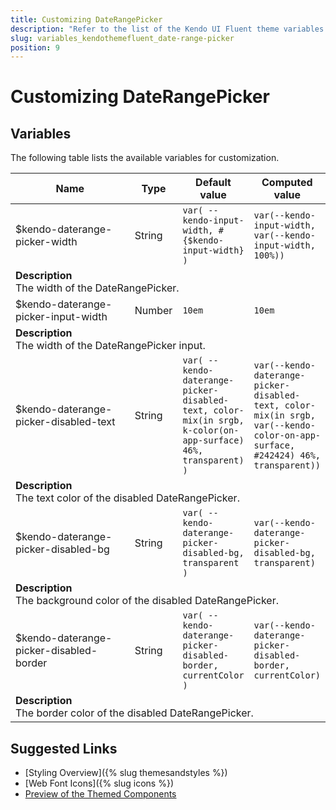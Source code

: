 ```yaml
---
title: Customizing DateRangePicker
description: "Refer to the list of the Kendo UI Fluent theme variables available for customization."
slug: variables_kendothemefluent_date-range-picker
position: 9
---
```


# Customizing DateRangePicker

## Variables

The following table lists the available variables for customization.

<table class="theme-variables">
    <colgroup>
    <col style="width: 200px; white-space:nowrap;" />
    <col />
    <col />
    <col />
</colgroup>
<thead>
    <tr>
        <th>Name</th>
        <th>Type</th>
        <th>Default value</th>
        <th>Computed value</th>
    </tr>
</thead>
<tbody>
        <tr>
    <td>$kendo-daterange-picker-width</td>
    <td>String</td>
    <td><code>var( --kendo-input-width, #{$kendo-input-width} )</code></td>
    <td><code>var(--kendo-input-width, var(--kendo-input-width, 100%))</code></td>
</tr>
<tr>
    <td colspan="4" class="theme-variables-description-container"><div><b>Description</b><div class="theme-variables-description">The width of the DateRangePicker.</div></div>
    </td>
</tr>
<tr>
    <td>$kendo-daterange-picker-input-width</td>
    <td>Number</td>
    <td><code>10em</code></td>
    <td><code>10em</code></td>
</tr>
<tr>
    <td colspan="4" class="theme-variables-description-container"><div><b>Description</b><div class="theme-variables-description">The width of the DateRangePicker input.</div></div>
    </td>
</tr>
<tr>
    <td>$kendo-daterange-picker-disabled-text</td>
    <td>String</td>
    <td><code>var( --kendo-daterange-picker-disabled-text, color-mix(in srgb, k-color(on-app-surface) 46%, transparent) )</code></td>
    <td><code>var(--kendo-daterange-picker-disabled-text, color-mix(in srgb, var(--kendo-color-on-app-surface, #242424) 46%, transparent))</code></td>
</tr>
<tr>
    <td colspan="4" class="theme-variables-description-container"><div><b>Description</b><div class="theme-variables-description">The text color of the disabled DateRangePicker.</div></div>
    </td>
</tr>
<tr>
    <td>$kendo-daterange-picker-disabled-bg</td>
    <td>String</td>
    <td><code>var( --kendo-daterange-picker-disabled-bg, transparent )</code></td>
    <td><code>var(--kendo-daterange-picker-disabled-bg, transparent)</code></td>
</tr>
<tr>
    <td colspan="4" class="theme-variables-description-container"><div><b>Description</b><div class="theme-variables-description">The background color of the disabled DateRangePicker.</div></div>
    </td>
</tr>
<tr>
    <td>$kendo-daterange-picker-disabled-border</td>
    <td>String</td>
    <td><code>var( --kendo-daterange-picker-disabled-border, currentColor )</code></td>
    <td><code>var(--kendo-daterange-picker-disabled-border, currentColor)</code></td>
</tr>
<tr>
    <td colspan="4" class="theme-variables-description-container"><div><b>Description</b><div class="theme-variables-description">The border color of the disabled DateRangePicker.</div></div>
    </td>
</tr>
</tbody>
</table>

## Suggested Links

* [Styling Overview]({% slug themesandstyles %})
* [Web Font Icons]({% slug icons %})
* [Preview of the Themed Components](../)

